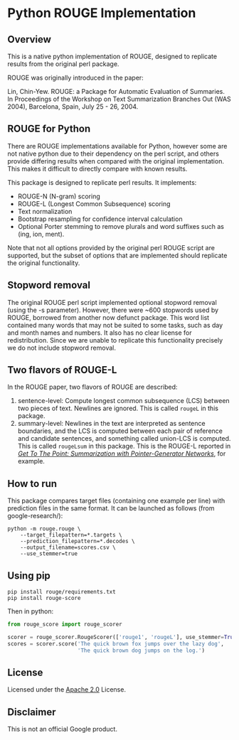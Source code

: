 # Python ROUGE Implementation

## Overview

This is a native python implementation of ROUGE, designed to replicate results
from the original perl package.

ROUGE was originally introduced in the paper:

Lin, Chin-Yew. ROUGE: a Package for Automatic Evaluation of Summaries. In
Proceedings of the Workshop on Text Summarization Branches Out (WAS 2004),
Barcelona, Spain, July 25 - 26, 2004.

## ROUGE for Python

There are ROUGE implementations available for Python, however some are not
native python due to their dependency on the perl script, and others provide
differing results when compared with the original implementation. This makes it
difficult to directly compare with known results.

This package is designed to replicate perl results. It implements:

*   ROUGE-N (N-gram) scoring
*   ROUGE-L (Longest Common Subsequence) scoring
*   Text normalization
*   Bootstrap resampling for confidence interval calculation
*   Optional Porter stemming to remove plurals and word suffixes such as (ing,
    ion, ment).

Note that not all options provided by the original perl ROUGE script are
supported, but the subset of options that are implemented should replicate the
original functionality.

## Stopword removal

The original ROUGE perl script implemented optional stopword removal (using the
-s parameter). However, there were ~600 stopwords used by ROUGE, borrowed from
another now defunct package. This word list contained many words that may not be
suited to some tasks, such as day and month names and numbers. It also has no
clear license for redistribution. Since we are unable to replicate this
functionality precisely we do not include stopword removal.

## Two flavors of ROUGE-L
In the ROUGE paper, two flavors of ROUGE are described:

1. sentence-level: Compute longest common subsequence (LCS) between two pieces of
text. Newlines are ignored. This is called `rougeL` in this package.
2. summary-level: Newlines in the text are interpreted as sentence boundaries,
and the LCS is computed between each pair of reference and candidate sentences,
and something called union-LCS is computed. This is called `rougeLsum` in this
package. This is the ROUGE-L reported in *[Get To The Point: Summarization with
Pointer-Generator Networks](https://arxiv.org/abs/1704.04368)*, for example.

## How to run

This package compares target files (containing one example per line) with
prediction files in the same format. It can be launched as follows (from
google-research/):

```shell
python -m rouge.rouge \
    --target_filepattern=*.targets \
    --prediction_filepattern=*.decodes \
    --output_filename=scores.csv \
    --use_stemmer=true
```

## Using pip
```
pip install rouge/requirements.txt
pip install rouge-score
```

Then in python:

```python
from rouge_score import rouge_scorer

scorer = rouge_scorer.RougeScorer(['rouge1', 'rougeL'], use_stemmer=True)
scores = scorer.score('The quick brown fox jumps over the lazy dog',
                      'The quick brown dog jumps on the log.')
```

## License

Licensed under the
[Apache 2.0](https://github.com/google-research/google-research/blob/master/LICENSE)
License.

## Disclaimer

This is not an official Google product.
